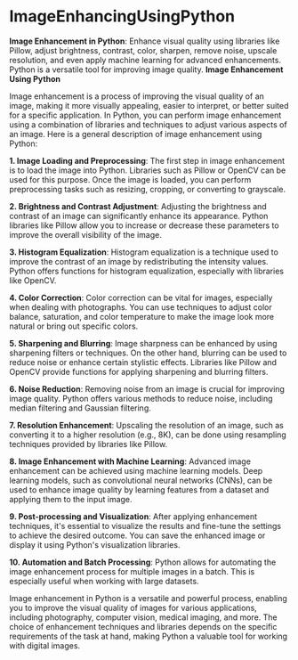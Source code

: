 # ImageEnhancingUsingPython
**Image Enhancement in Python**: Enhance visual quality using libraries like Pillow, adjust brightness, contrast, color, sharpen, remove noise, upscale resolution, and even apply machine learning for advanced enhancements. Python is a versatile tool for improving image quality.
**Image Enhancement Using Python**

Image enhancement is a process of improving the visual quality of an image, making it more visually appealing, easier to interpret, or better suited for a specific application. In Python, you can perform image enhancement using a combination of libraries and techniques to adjust various aspects of an image. Here is a general description of image enhancement using Python:

**1. Image Loading and Preprocessing**:
   The first step in image enhancement is to load the image into Python. Libraries such as Pillow or OpenCV can be used for this purpose. Once the image is loaded, you can perform preprocessing tasks such as resizing, cropping, or converting to grayscale.

**2. Brightness and Contrast Adjustment**:
   Adjusting the brightness and contrast of an image can significantly enhance its appearance. Python libraries like Pillow allow you to increase or decrease these parameters to improve the overall visibility of the image.

**3. Histogram Equalization**:
   Histogram equalization is a technique used to improve the contrast of an image by redistributing the intensity values. Python offers functions for histogram equalization, especially with libraries like OpenCV.

**4. Color Correction**:
   Color correction can be vital for images, especially when dealing with photographs. You can use techniques to adjust color balance, saturation, and color temperature to make the image look more natural or bring out specific colors.

**5. Sharpening and Blurring**:
   Image sharpness can be enhanced by using sharpening filters or techniques. On the other hand, blurring can be used to reduce noise or enhance certain stylistic effects. Libraries like Pillow and OpenCV provide functions for applying sharpening and blurring filters.

**6. Noise Reduction**:
   Removing noise from an image is crucial for improving image quality. Python offers various methods to reduce noise, including median filtering and Gaussian filtering.

**7. Resolution Enhancement**:
   Upscaling the resolution of an image, such as converting it to a higher resolution (e.g., 8K), can be done using resampling techniques provided by libraries like Pillow.

**8. Image Enhancement with Machine Learning**:
   Advanced image enhancement can be achieved using machine learning models. Deep learning models, such as convolutional neural networks (CNNs), can be used to enhance image quality by learning features from a dataset and applying them to the input image.

**9. Post-processing and Visualization**:
   After applying enhancement techniques, it's essential to visualize the results and fine-tune the settings to achieve the desired outcome. You can save the enhanced image or display it using Python's visualization libraries.

**10. Automation and Batch Processing**:
   Python allows for automating the image enhancement process for multiple images in a batch. This is especially useful when working with large datasets.

Image enhancement in Python is a versatile and powerful process, enabling you to improve the visual quality of images for various applications, including photography, computer vision, medical imaging, and more. The choice of enhancement techniques and libraries depends on the specific requirements of the task at hand, making Python a valuable tool for working with digital images.
